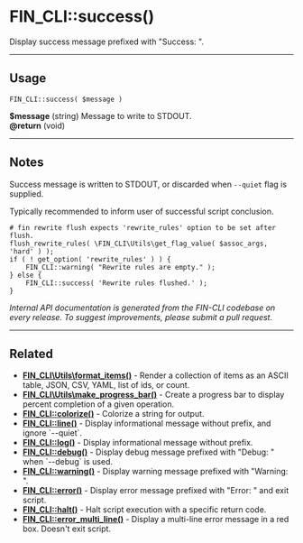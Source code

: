 # FIN_CLI::success()

Display success message prefixed with &quot;Success: &quot;.

***

## Usage

    FIN_CLI::success( $message )

<div>
<strong>$message</strong> (string) Message to write to STDOUT.<br />
<strong>@return</strong> (void) <br />
</div>


***

## Notes

Success message is written to STDOUT, or discarded when `--quiet` flag is supplied.

Typically recommended to inform user of successful script conclusion.

```
# fin rewrite flush expects 'rewrite_rules' option to be set after flush.
flush_rewrite_rules( \FIN_CLI\Utils\get_flag_value( $assoc_args, 'hard' ) );
if ( ! get_option( 'rewrite_rules' ) ) {
    FIN_CLI::warning( "Rewrite rules are empty." );
} else {
    FIN_CLI::success( 'Rewrite rules flushed.' );
}
```


*Internal API documentation is generated from the FIN-CLI codebase on every release. To suggest improvements, please submit a pull request.*


***

## Related

<ul>



<li><strong><a href="https://make.wordpress.org/cli/handbook/internal-api/fin-cli-utils-format-items/">FIN_CLI\Utils\format_items()</a></strong> - Render a collection of items as an ASCII table, JSON, CSV, YAML, list of ids, or count.</li>


<li><strong><a href="https://make.wordpress.org/cli/handbook/internal-api/fin-cli-utils-make-progress-bar/">FIN_CLI\Utils\make_progress_bar()</a></strong> - Create a progress bar to display percent completion of a given operation.</li>


<li><strong><a href="https://make.wordpress.org/cli/handbook/internal-api/fin-cli-colorize/">FIN_CLI::colorize()</a></strong> - Colorize a string for output.</li>


<li><strong><a href="https://make.wordpress.org/cli/handbook/internal-api/fin-cli-line/">FIN_CLI::line()</a></strong> - Display informational message without prefix, and ignore `--quiet`.</li>


<li><strong><a href="https://make.wordpress.org/cli/handbook/internal-api/fin-cli-log/">FIN_CLI::log()</a></strong> - Display informational message without prefix.</li>


<li><strong><a href="https://make.wordpress.org/cli/handbook/internal-api/fin-cli-debug/">FIN_CLI::debug()</a></strong> - Display debug message prefixed with &quot;Debug: &quot; when `--debug` is used.</li>


<li><strong><a href="https://make.wordpress.org/cli/handbook/internal-api/fin-cli-warning/">FIN_CLI::warning()</a></strong> - Display warning message prefixed with &quot;Warning: &quot;.</li>


<li><strong><a href="https://make.wordpress.org/cli/handbook/internal-api/fin-cli-error/">FIN_CLI::error()</a></strong> - Display error message prefixed with &quot;Error: &quot; and exit script.</li>


<li><strong><a href="https://make.wordpress.org/cli/handbook/internal-api/fin-cli-halt/">FIN_CLI::halt()</a></strong> - Halt script execution with a specific return code.</li>


<li><strong><a href="https://make.wordpress.org/cli/handbook/internal-api/fin-cli-error-multi-line/">FIN_CLI::error_multi_line()</a></strong> - Display a multi-line error message in a red box. Doesn't exit script.</li>



</ul>


